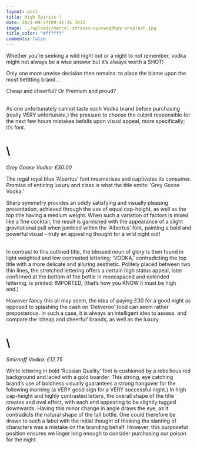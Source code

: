```yaml
---
layout: post
title: High Spirits !
date: 2021-09-27T09:41:35.383Z
image: ../uploads/marcel-strauss-oyuxwog4bpy-unsplash.jpg
title_color: "#ffffff"
comments: false
---
```

Whether you’re seeking a wild night out or a night to not remember, vodka might not always be a wise answer but it’s always worth a SHOT! 

Only one more unwise decision then remains: to place the blame upon the most befitting brand… 



Cheap and cheerful? Or Premium and proud?

\
As one unfortunately cannot taste each Vodka brand before purchasing (really VERY unfortunate,) the pressure to choose the culprit responsible for the next few hours mistakes befalls upon visual appeal, more specifically; it’s font.

# \
*Grey Goose Vodka: £30.00*

The regal royal blue ‘Albertus’ font mesmerises and captivates its consumer. Promise of enticing luxury and class is what the title emits: ‘Grey Goose Vodka.’ 



Sharp symmetry provides an oddly satisfying and visually pleasing presentation, achieved through the use of equal cap-height, as well as the top title having a medium weight. When such a variation of factors is mixed like a fine cocktail, the result is garnished with the appearance of a slight gravitational pull when jumbled within the ‘Albertus’ font, painting a bold and powerful visual - truly an appealing thought for a wild night out!

\
In contrast to this outlined title, the blessed noun of glory is then found in light weighted and low contrasted lettering: ‘VODKA,’ contradicting the top title with a more delicate and alluring aesthetic. Politely placed between two thin lines, the stretched lettering offers a certain high status appeal, later confirmed at the bottom of the bottle in monospaced and extended lettering, is printed: IMPORTED, (that’s how you KNOW it must be high end.) 



However fancy this all may seem, the idea of paying £30 for a good night as opposed to splashing the cash on ‘Deliveroo’ food can seem rather preposterous. In such a case, it is always an intelligent idea to assess  and compare the ‘cheap and cheerful’ brands, as well as the luxury.

# \
*Smirnoff Vodka: £12.75*

White lettering in bold ‘Russian Quality' font is cushioned by a rebellious red background and laced with a gold boarder. This strong, eye catching brand’s use of boldness visually guarantees a strong hangover for the following morning (a VERY good sign for a VERY successful night.) In high cap-height and highly contrasted letters, the overall shape of the title creates and oval effect, with each end appearing to be slightly tugged downwards. Having this minor change in angle draws the eye, as it contradicts the natural shape of the tall bottle. One could therefore be drawn to such a label with the initial thought of thinking the slanting of characters was a mistake on the branding behalf. However, this purposeful position ensures we linger long enough to consider purchasing our poison for the night.